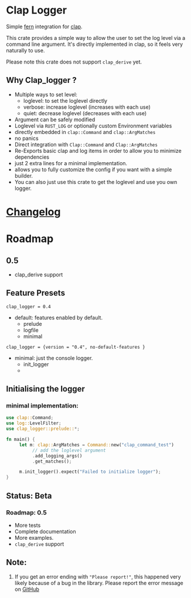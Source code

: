# Clap Logger

Simple [fern](https://www.docs.rs/fern) integration for [clap](https://www.docs.rs/clap).

This crate provides a simple way to allow the user to set the log level via a command line argument.
It's directly implemented in clap, so it feels very naturally to use.

Please note this crate does not support `clap_derive` yet.

## Why Clap_logger ?

-  Multiple ways to set level:
   -  loglevel: to set the loglevel directly
   -  verbose: increase loglevel (increases with each use)
   -  quiet: decrease loglevel (decreases with each use)
-  Argument can be safely modified
-  Loglevel via `RUST_LOG` or optionally custom Environment variables
-  directly embedded in `clap::Command` and `clap::ArgMatches`
-  no panics
-  Direct integration with `Clap::Command` and `Clap::ArgMatches`
-  Re-Exports basic clap and log items in order to allow you to minimize dependencies
-  just 2 extra lines for a minimal implementation.
-  allows you to fully customize the config if you want with a simple builder.
-  You can also just use this crate to get the loglevel and use you own logger.

# [Changelog](./CHANGELOG.md)

# Roadmap

## 0.5

-  clap_derive support

## Feature Presets

`clap_logger = 0.4`

-  default: features enabled by default.
   -  prelude
   -  logfile
   -  minimal

`clap_logger = {version = "0.4", no-default-features }`

-  minimal: just the console logger.
   -  init_logger
   -

## Initialising the logger

### minimal implementation:

```rust
use clap::Command;
use log::LevelFilter;
use clap_logger::prelude::*;

fn main() {
	 let m: clap::ArgMatches = Command::new("clap_command_test")
		  // add the loglevel argument
		  .add_logging_args()
		  .get_matches();

	 m.init_logger().expect("Failed to initialize logger");
}
```

## Status: Beta

### Roadmap: 0.5

-  More tests
-  Complete documentation
-  More examples.
-  `clap_derive` support

## Note:

1. If you get an error ending with `"Please report!"`, this happened very likely because of a bug in the library.
   Please report the error message on [GitHub](https://github.com/LeSnake04/clap_logger/issues)